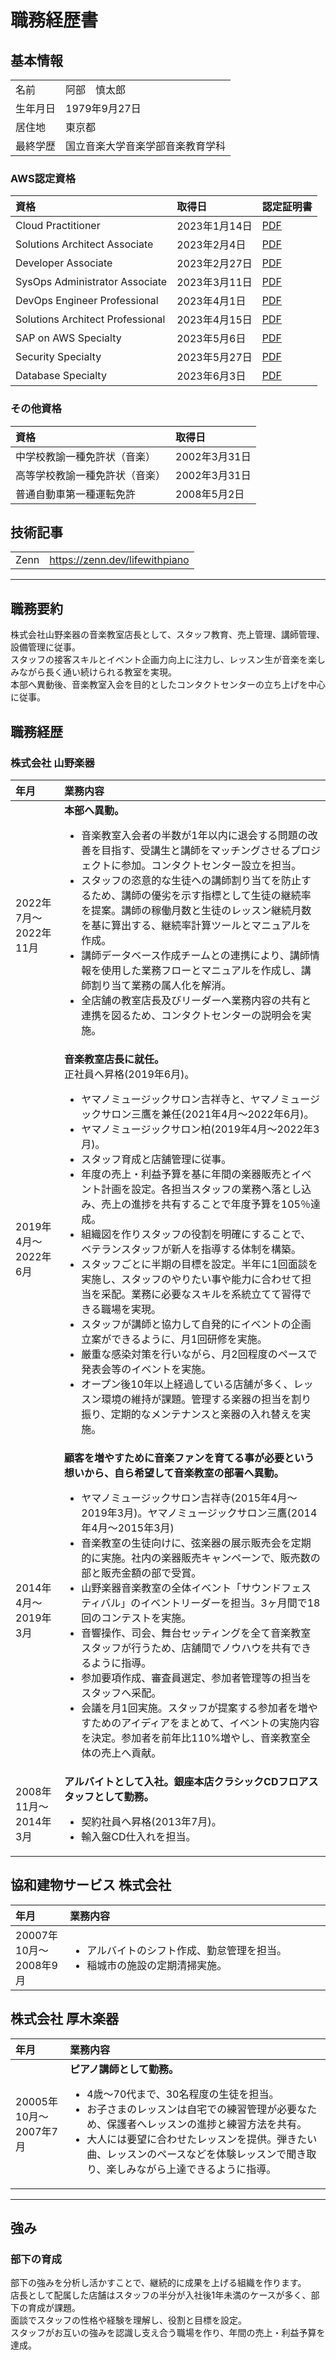 # 職務経歴書

## 基本情報

<table>
  <tbody>
    <tr>
      <td align="left">名前</td>
      <td align="left">阿部　慎太郎</td>
    </tr>
    <tr>
      <td align="left">生年月日</td>
      <td align="left">1979年9月27日</td>
    </tr>
    <tr>
      <td align="left">居住地</td>
      <td align="left">東京都</td>
    </tr>    
    <tr>
      <td align="left">最終学歴</td>
      <td align="left">国立音楽大学音楽学部音楽教育学科</td>
    </tr> 
  </tbody>
</table>

### AWS認定資格

<table>
  <thead>
    <tr>
      <th align="left">資格</th>
      <th align="left">取得日</th>
      <th align="left">認定証明書</th>
    </tr>
  </thead>
  <tbody>
    <tr>
      <td align="left">Cloud Practitioner</td>
      <td align="left">2023年1月14日</td>
      <td align="left"><a href="https://github.com/Shintaro-Abe/Shintaro-Abe/blob/b22763b998f501a96f87238974d24079ff092a1a/certificates/AWS%20Certified%20Cloud%20Practitioner%20certificate.pdf">PDF</a></td>
    </tr>
    <tr>
      <td align="left">Solutions Architect Associate</td>
      <td align="left">2023年2月4日</td>
      <td align="left"><a href="https://github.com/Shintaro-Abe/Shintaro-Abe/blob/b22763b998f501a96f87238974d24079ff092a1a/certificates/AWS%20Certified%20Solutions%20Architect%20-%20Associate%20certificate.pdf">PDF</a></td>
    </tr>
    <tr>
      <td align="left">Developer Associate</td>
      <td align="left">2023年2月27日</td>
      <td align="left"><a href="https://github.com/Shintaro-Abe/Shintaro-Abe/blob/b22763b998f501a96f87238974d24079ff092a1a/certificates/AWS%20Certified%20Developer%20-%20Associate%20certificate.pdf">PDF</a></td>
    </tr>    
    <tr>
      <td align="left">SysOps Administrator Associate</td>
      <td align="left">2023年3月11日</td>
      <td align="left"><a href="https://github.com/Shintaro-Abe/Shintaro-Abe/blob/b22763b998f501a96f87238974d24079ff092a1a/certificates/AWS%20Certified%20SysOps%20Administrator%20-%20Associate%20certificate.pdf">PDF</a></td>
    </tr> 
    <tr>
      <td align="left">DevOps Engineer Professional</td>
      <td align="left">2023年4月1日</td>
      <td align="left"><a href="https://github.com/Shintaro-Abe/Shintaro-Abe/blob/dcf479e5764ae68a8492c30b95110d1e0077f4c9/certificates/AWS%20Certified%20DevOps%20Engineer%20-%20Professional%20certificate.pdf">PDF</a></td>
    </tr> 
    <tr>
      <td align="left">Solutions Architect Professional</td>
      <td align="left">2023年4月15日</td>
      <td align="left"><a href="https://github.com/Shintaro-Abe/Shintaro-Abe/blob/324870a261a6e81e667c33303d158398fa43831c/certificates/AWS%20Certified%20Solutions%20Architect%20-%20Professional%20certificate.pdf">PDF</a></td>
    </tr> 
    <tr>
      <td align="left">SAP on AWS Specialty</td>
      <td align="left">2023年5月6日</td>
      <td align="left"><a href="https://github.com/Shintaro-Abe/Shintaro-Abe/blob/39df6168f6b94589bfeee78d062a0e35faffe0c2/certificates/AWS%20Certified_%20SAP%20on%20AWS%20-%20Specialty%20certificate.pdf">PDF</a></td>
    </tr> 
    <tr>
      <td align="left">Security Specialty</td>
      <td align="left">2023年5月27日</td>
      <td align="left"><a href="https://github.com/Shintaro-Abe/Shintaro-Abe/blob/4fa67799c2da1c0daca327f2ef6a37d5f76a30fd/certificates/AWS%20Certified%20Security%20-%20Specialty%20certificate.pdf">PDF</a></td>
    </tr> 
    <tr>
      <td align="left">Database Specialty</td>
      <td align="left">2023年6月3日</td>
      <td align="left"><a href="https://github.com/Shintaro-Abe/Shintaro-Abe/blob/b768098e7c516e6287c6db6a2f64e77951c91d0f/certificates/AWS%20Certified%20Database%20-%20Specialty%20certificate.pdf">PDF</a></td>
    </tr> 
  </tbody>
</table>

### その他資格

<table>
  <thead>
    <tr>
      <th align="left">資格</th>
      <th align="left">取得日</th>
    </tr>
  </thead>
  <tbody>
    <tr>
      <td align="left">中学校教諭一種免許状（音楽）</td>
      <td align="left">2002年3月31日</td>
    </tr>
    <tr>
      <td align="left">高等学校教諭一種免許状（音楽）</td>
      <td align="left">2002年3月31日</td>
    </tr>
    <tr>
      <td align="left">普通自動車第一種運転免許</td>
      <td align="left">2008年5月2日</td>
    </tr>    
  </tbody>
</table>

## 技術記事

<table>
  <tbody>
    <tr>
      <td align="left">Zenn</td>
      <td align="left"><a href="https://zenn.dev/lifewithpiano">https://zenn.dev/lifewithpiano</a></td>
    </tr> 
  </tbody>
</table>


---

## 職務要約

株式会社山野楽器の音楽教室店長として、スタッフ教育、売上管理、講師管理、設備管理に従事。
<br>スタッフの接客スキルとイベント企画力向上に注力し、レッスン生が音楽を楽しみながら長く通い続けられる教室を実現。
<br>本部へ異動後、音楽教室入会を目的としたコンタクトセンターの立ち上げを中心に従事。

## 職務経歴

### 株式会社 山野楽器

<table>
  <colgroup>
    <col style="width: 10%">
    <col style="width: 60%">
  </colgroup>
  <thead>
    <tr>
      <th align="left">年月</th>
      <th align="left">業務内容</th>
    </tr>
  </thead>
  <tbody>
    <tr>
      <td align="left">2022年7月〜<br>2022年11月</td>
      <td align="left"><strong>本部へ異動。</strong>
        <ul>
          <li>音楽教室入会者の半数が1年以内に退会する問題の改善を目指す、受講生と講師をマッチングさせるプロジェクトに参加。コンタクトセンター設立を担当。</li>
          <li>スタッフの恣意的な生徒への講師割り当てを防止するため、講師の優劣を示す指標として生徒の継続率を提案。講師の稼働月数と生徒のレッスン継続月数を基に算出する、継続率計算ツールとマニュアルを作成。</li>
          <li>講師データベース作成チームとの連携により、講師情報を使用した業務フローとマニュアルを作成し、講師割り当て業務の属人化を解消。</li>
          <li>全店舗の教室店長及びリーダーへ業務内容の共有と連携を図るため、コンタクトセンターの説明会を実施。</li>
        </ul>
      </td>
    </tr>
    <tr>
      <td align="left">2019年4月〜<br>2022年6月</td>
      <td align="left"><strong>音楽教室店長に就任。</strong><br>正社員へ昇格(2019年6月)。
        <ul>
          <li>ヤマノミュージックサロン吉祥寺と、ヤマノミュージックサロン三鷹を兼任(2021年4月〜2022年6月)。</li>
          <li>ヤマノミュージックサロン柏(2019年4月〜2022年3月)。</li>
          <li>スタッフ育成と店舗管理に従事。</li>
          <li>年度の売上・利益予算を基に年間の楽器販売とイベント計画を設定。各担当スタッフの業務へ落とし込み、売上の進捗を共有することで年度予算を105％達成。</li>
          <li>組織図を作りスタッフの役割を明確にすることで、ベテランスタッフが新人を指導する体制を構築。</li>
          <li>スタッフごとに半期の目標を設定。半年に1回面談を実施し、スタッフのやりたい事や能力に合わせて担当を采配。業務に必要なスキルを系統立てて習得できる職場を実現。</li>
          <li>スタッフが講師と協力して自発的にイベントの企画立案ができるように、月1回研修を実施。</li>
          <li>厳重な感染対策を行いながら、月2回程度のペースで発表会等のイベントを実施。</li>
          <li>オープン後10年以上経過している店舗が多く、レッスン環境の維持が課題。管理する楽器の担当を割り振り、定期的なメンテナンスと楽器の入れ替えを実施。</li>
        </ul>
      </td>
    </tr>
    <tr>
      <td align="left">2014年4月〜<br>2019年3月</td>
      <td align="left"><strong>顧客を増やすために音楽ファンを育てる事が必要という想いから、自ら希望して音楽教室の部署へ異動。</strong>
        <ul>
          <li>ヤマノミュージックサロン吉祥寺(2015年4月〜2019年3月)。ヤマノミュージックサロン三鷹(2014年4月〜2015年3月)</li>
          <li>音楽教室の生徒向けに、弦楽器の展示販売会を定期的に実施。社内の楽器販売キャンペーンで、販売数の部と販売金額の部で受賞。</li>
          <li>山野楽器音楽教室の全体イベント「サウンドフェスティバル」のイベントリーダーを担当。3ヶ月間で18回のコンテストを実施。</li>
          <li>音響操作、司会、舞台セッティングを全て音楽教室スタッフが行うため、店舗間でノウハウを共有できるように指導。</li>
          <li>参加要項作成、審査員選定、参加者管理等の担当をスタッフへ采配。</li>
          <li>会議を月1回実施。スタッフが提案する参加者を増やすためのアイディアをまとめて、イベントの実施内容を決定。参加者を前年比110%増やし、音楽教室全体の売上へ貢献。</li>
        </ul>
      </td>
    </tr>   
    <tr>
      <td align="left">2008年11月〜<br>2014年3月</td>
      <td align="left"><strong>アルバイトとして入社。銀座本店クラシックCDフロアスタッフとして勤務。</strong>
        <ul>
          <li>契約社員へ昇格(2013年7月)。</li>
          <li>輸入盤CD仕入れを担当。</li>
        </ul>
      </td>
    </tr>
  </tbody>
</table>

## 協和建物サービス 株式会社

<table>
  <colgroup>
    <col style="width: 10%">
    <col style="width: 60%">
  </colgroup>
  <thead>
    <tr>
      <th align="left">年月</th>
      <th align="left">業務内容</th>
    </tr>
  </thead>
  <tbody>
    <tr>
      <td align="left">20007年10月〜<br>2008年9月</td>
      <td align="left">
        <ul>
          <li>アルバイトのシフト作成、勤怠管理を担当。</li>
          <li>稲城市の施設の定期清掃実施。</li>
        </ul>
      </td>
    </tr>
  </tbody>
</table>

## 株式会社 厚木楽器

<table>
  <colgroup>
    <col style="width: 10%">
    <col style="width: 60%">
  </colgroup>
  <thead>
    <tr>
      <th align="left">年月</th>
      <th align="left">業務内容</th>
    </tr>
  </thead>
  <tbody>
    <tr>
      <td align="left">20005年10月〜<br>2007年7月</td>
      <td align="left"><strong>ピアノ講師として勤務。</strong>
        <ul>
          <li>4歳〜70代まで、30名程度の生徒を担当。</li>
          <li>お子さまのレッスンは自宅での練習管理が必要なため、保護者へレッスンの進捗と練習方法を共有。</li>
          <li>大人には要望に合わせたレッスンを提供。弾きたい曲、レッスンのペースなどを体験レッスンで聞き取り、楽しみながら上達できるように指導。</li>
        </ul>
      </td>
    </tr>
  </tbody>
</table>


---

## 強み
### 部下の育成
部下の強みを分析し活かすことで、継続的に成果を上げる組織を作ります。
<br>店長として配属した店舗はスタッフの半分が入社後1年未満のケースが多く、部下の育成が課題。
<br>面談でスタッフの性格や経験を理解し、役割と目標を設定。
<br>スタッフがお互いの強みを認識し支え合う職場を作り、年間の売上・利益予算を達成。

